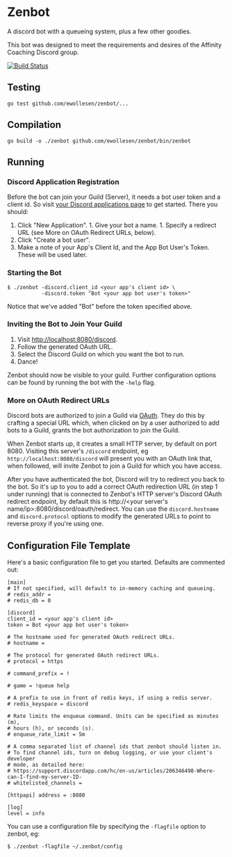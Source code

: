 # Zenbot

A discord bot with a queueing system, plus a few other goodies.

This bot was designed to meet the requirements and desires of the Affinity
Coaching Discord group.

[![Build Status](https://travis-ci.org/ewollesen/zenbot.svg?branch=master)](https://travis-ci.org/ewollesen/zenbot)

## Testing

    go test github.com/ewollesen/zenbot/...

## Compilation

    go build -o ./zenbot github.com/ewollesen/zenbot/bin/zenbot

## Running

### Discord Application Registration

Before the bot can join your Guild (Server), it needs a bot user token and a client id. So visit [your Discord applications page](https://discordapp.com/developers/applications/me) to get started. There you should:

  1. Click "New Application".
    1. Give your bot a name.
    1. Specify a redirect URL (see More on OAuth Redirect URLs, below).
  1. Click "Create a bot user".
  1. Make a note of your App's Client Id, and the App Bot User's Token. These will be used later.

### Starting the Bot

    $ ./zenbot -discord.client_id <your app's client id> \
               -discord.token "Bot <your app bot user's token>"

Notice that we've added "Bot" before the token specified above.

### Inviting the Bot to Join Your Guild

  1. Visit <http://localhost:8080/discord>.
  1. Follow the generated OAuth URL.
  1. Select the Discord Guild on which you want the bot to run.
  1. Dance!

Zenbot should now be visible to your guild. Further configuration options can be found by running the bot with the `-help` flag.

### More on OAuth Redirect URLs

Discord bots are authorized to join a Guild via [OAuth](https://discordapp.com/developers/docs/topics/oauth2). They do this by crafting a special URL which, when clicked on by a user authorized to add bots to a Guild, grants the bot authorization to join the Guild.

When Zenbot starts up, it creates a small HTTP server, by default on port 8080. Visiting this server's `/discord` endpoint, eg `http://localhost:8080/discord` will present you with an OAuth link that, when followed, will invite Zenbot to join a Guild for which you have access.

After you have authenticated the bot, Discord will try to redirect you back to the bot. So it's up to you to add a correct OAuth redirection URL (in step 1 under running) that is connected to Zenbot's HTTP server's Discord OAuth redirect endpoint, by default this is http://<your server's name/ip>:8080/discord/oauth/redirect. You can use the `discord.hostname` and `discord.protocol` options to modify the generated URLs to point to reverse proxy if you're using one.

## Configuration File Template

Here's a basic configuration file to get you started. Defaults are commented out:

    [main]
    # If not specified, will default to in-memory caching and queueing.
    # redis_addr =
    # redis_db = 0

    [discord]
    client_id = <your app's client id>
    token = Bot <your app bot user's token>

    # The hostname used for generated OAuth redirect URLs.
    # hostname =

    # The protocol for generated OAuth redirect URLs.
    # protocol = https

    # command_prefix = !

    # game = !queue help

    # A prefix to use in front of redis keys, if using a redis server.
    # redis_keyspace = discord

    # Rate limits the enqueue command. Units can be specified as minutes (m),
    # hours (h), or seconds (s).
    # enqueue_rate_limit = 5m

    # A comma separated list of channel ids that zenbot should listen in.
    # To find channel ids, turn on debug logging, or use your client's developer
    # mode, as detailed here:
    # https://support.discordapp.com/hc/en-us/articles/206346498-Where-can-I-find-my-server-ID-
    # whitelisted_channels =

    [httpapi] address = :8080

    [log]
    level = info

You can use a configuration file by specifying the `-flagfile` option to zenbot, eg:

    $ ./zenbot -flagfile ~/.zenbot/config
